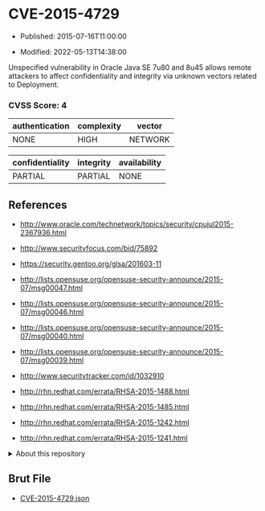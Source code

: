 # CVE-2015-4729

- Published: 2015-07-16T11:00:00

- Modified: 2022-05-13T14:38:00

Unspecified vulnerability in Oracle Java SE 7u80 and 8u45 allows remote attackers to affect confidentiality and integrity via unknown vectors related to Deployment.

### CVSS Score: **4**

| authentication | complexity | vector |
| --- | --- | --- |
| NONE | HIGH | NETWORK |

| confidentiality | integrity | availability |
| --- | --- | --- |
| PARTIAL | PARTIAL | NONE |

## References

* http://www.oracle.com/technetwork/topics/security/cpujul2015-2367936.html

* http://www.securityfocus.com/bid/75892

* https://security.gentoo.org/glsa/201603-11

* http://lists.opensuse.org/opensuse-security-announce/2015-07/msg00047.html

* http://lists.opensuse.org/opensuse-security-announce/2015-07/msg00046.html

* http://lists.opensuse.org/opensuse-security-announce/2015-07/msg00040.html

* http://lists.opensuse.org/opensuse-security-announce/2015-07/msg00039.html

* http://www.securitytracker.com/id/1032910

* http://rhn.redhat.com/errata/RHSA-2015-1488.html

* http://rhn.redhat.com/errata/RHSA-2015-1485.html

* http://rhn.redhat.com/errata/RHSA-2015-1242.html

* http://rhn.redhat.com/errata/RHSA-2015-1241.html

<details>
<summary>About this repository</summary> 

  This repository is part of the project [Live Hack CVE](https://github.com/Live-Hack-CVE). Main website can be found [www.live-hack.org](https://www.live-hack.org) 
  
  Made by [Sn0wAlice](https://github.com/Sn0wAlice) for the people that care about security and need to have a feed of the latest CVEs. Hope you enjoy it, don't forget to star the repo and follow me on [Twitter](https://twitter.com/Sn0wAlice) and [Github](https://github.com/Sn0wAlice). And that is my [personnal website](https://www.alice-snow.me/)

  - [Home Page](https://github.com/Live-Hack-CVE)
  - [Framework](https://github.com/Live-Hack-CVE/cve-framework)
  - [CVE database](https://github.com/Live-Hack-CVE/full_database)
  - [Changelog](https://github.com/Live-Hack-CVE/Changelog)
</details>

## Brut File

* [CVE-2015-4729.json](https://raw.githubusercontent.com/Live-Hack-CVE/full_database/main/cves/2015/CVE-2015-4729.json)

